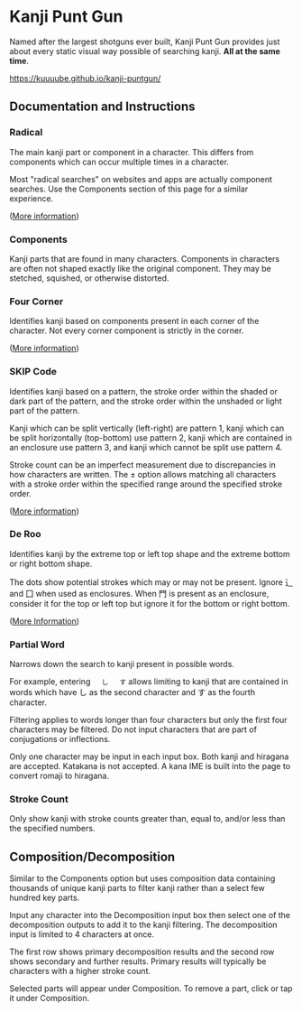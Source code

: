 # Kanji Punt Gun

Named after the largest shotguns ever built, Kanji Punt Gun provides just about every static visual way possible of searching kanji. **All at the same time**.

https://kuuuube.github.io/kanji-puntgun/

## Documentation and Instructions

### Radical

The main kanji part or component in a character. This differs from components which can occur multiple times in a character.

Most "radical searches" on websites and apps are actually component searches. Use the Components section of this page for a similar experience.

([More information](https://www.sljfaq.org/afaq/radicals.html))

### Components

Kanji parts that are found in many characters. Components in characters are often not shaped exactly like the original component. They may be stetched, squished, or otherwise distorted.

### Four Corner

Identifies kanji based on components present in each corner of the character. Not every corner component is strictly in the corner.

([More information](https://www.edrdg.org/wwwjdic/FOURCORNER.html))

### SKIP Code

Identifies kanji based on a pattern, the stroke order within the shaded or dark part of the pattern, and the stroke order within the unshaded or light part of the pattern.

Kanji which can be split vertically (left-right) are pattern 1, kanji which can be split horizontally (top-bottom) use pattern 2, kanji which are contained in an enclosure use pattern 3, and kanji which cannot be split use pattern 4.

Stroke count can be an imperfect measurement due to discrepancies in how characters are written. The ± option allows matching all characters with a stroke order within the specified range around the specified stroke order.

([More information](https://www.edrdg.org/wwwjdic/SKIP.html))

### De Roo

Identifies kanji by the extreme top or left top shape and the extreme bottom or right bottom shape.

The dots show potential strokes which may or may not be present. Ignore ⻌ and 囗 when used as enclosures. When 門 is present as an enclosure, consider it for the top or left top but ignore it for the bottom or right bottom.

([More Information](https://www.edrdg.org/wwwjdic/deroo.html))

### Partial Word

Narrows down the search to kanji present in possible words.

For example, entering `　` `し` `　` `す` allows limiting to kanji that are contained in words which have し as the second character and す as the fourth character.

Filtering applies to words longer than four characters but only the first four characters may be filtered. Do not input characters that are part of conjugations or inflections.

Only one character may be input in each input box. Both kanji and hiragana are accepted. Katakana is not accepted. A kana IME is built into the page to convert romaji to hiragana.

### Stroke Count

Only show kanji with stroke counts greater than, equal to, and/or less than the specified numbers.

## Composition/Decomposition

Similar to the Components option but uses composition data containing thousands of unique kanji parts to filter kanji rather than a select few hundred key parts.

Input any character into the Decomposition input box then select one of the decomposition outputs to add it to the kanji filtering. The decomposition input is limited to 4 characters at once.

The first row shows primary decomposition results and the second row shows secondary and further results. Primary results will typically be characters with a higher stroke count.

Selected parts will appear under Composition. To remove a part, click or tap it under Composition.
